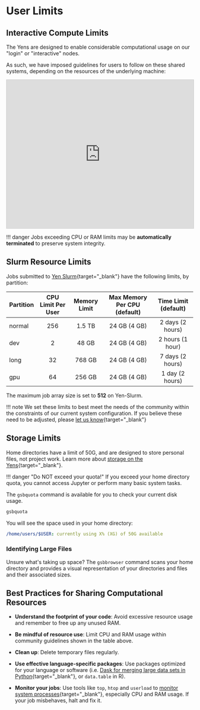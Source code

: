 # User Limits

## Interactive Compute Limits

The Yens are designed to enable considerable computational usage on our "login" or "interactive" nodes.

As such, we have imposed guidelines for users to follow on these shared systems, depending on the resources of the underlying machine:

<div class="row">
    <!-- <div class="col-lg-12">
      <H1> </H1>
    </div> -->
  </div>
  <div class="row">
    <div class="col-lg-13">
     <!-- <div class="fontAwesomeStyle"><i class="fas fa-tachometer-alt"></i> Interactive Yens have the following per node limits:</div> -->
<iframe class="airtable-embed" src="https://airtable.com/embed/shrGC2dYzvDSgJfXa?backgroundColor=purple" frameborder="0" onmousewheel="" width="100%" height="400" style="background: transparent; border: 1px solid #ccc;"></iframe>
   </div>
    <div class="col col-md-2"></div>
  </div>

!!! danger
    Jobs exceeding CPU or RAM limits may be **automatically terminated** to preserve system integrity.

## Slurm Resource Limits

Jobs submitted to [Yen Slurm](/_user_guide/slurm/){target="_blank"} have the following limits, by partition:

| Partition      | CPU Limit Per User | Memory Limit           | Max Memory Per CPU (default)  | Time Limit (default) |
| -------------- | :----------------: | :--------------------: | :----------------------------:| :-------------------:|
|  normal        |    256             | 1.5 TB                   |   24 GB (4 GB)                | 2 days  (2 hours)    |
|  dev           |    2               | 48 GB                  |   24 GB (4 GB)                | 2 hours (1 hour)     |
|  long          |    32              |  768 GB                |   24 GB (4 GB)                | 7 days (2 hours)     |
|  gpu           |    64              |  256 GB                |   24 GB (4 GB)                | 1 day (2 hours)      |

The maximum job array size is set to **512** on Yen-Slurm.

!!! note
    We set these limits to best meet the needs of the community within the constraints of our current system configuration. If you believe these need to be adjusted, please [let us know](mailto:gsb_darcresearch@stanford.edu){target="_blank"}

## Storage Limits

Home directories have a limit of 50G, and are designed to store personal files, not project work. Learn more about [storage on the Yens](/_user_guide/storage/#yen-file-system){target="_blank"}.

!!! danger "Do NOT exceed your quota!"
    If you exceed your home directory quota, you cannot access Jupyter or perform many basic system tasks.

The `gsbquota` command is available for you to check your current disk usage.
```bash title="Terminal Input"
gsbquota
```
You will see the space used in your home directory:
```{.yaml .no-copy title="Terminal Output"}
/home/users/$USER: currently using X% (XG) of 50G available
```

### Identifying Large Files


Unsure what's taking up space? The `gsbbrowser` command scans your home directory and provides a visual representation of your directories and files and their associated sizes.
## Best Practices for Sharing Computational Resources

- **Understand the footprint of your code**: Avoid excessive resource usage and remember to free up any unused RAM. 

- **Be mindful of resource use**: Limit CPU and RAM usage within community guidelines shown in the table above.

- **Clean up**: Delete temporary files regularly.

- **Use effective language-specific packages**: Use packages optimized for your language or software (i.e. [Dask for merging large data sets in Python](/blog/2023/02/09/merging-big-data-sets-with-python-dask/){target="_blank"}, or `data.table` in R).

- **Monitor your jobs**: Use tools like `top`, `htop` and `userload` to [monitor system processes](/_user_guide/best_practices_monitor_usage/){target="_blank"}, especially CPU and RAM usage. If your job misbehaves, halt and fix it.